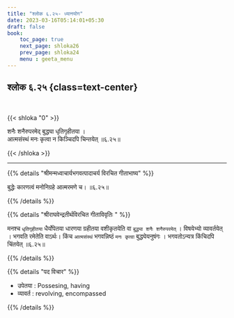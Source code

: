 ```yaml
---
title: "श्लोक ६.२५- ध्यानयोग"
date: 2023-03-16T05:14:01+05:30
draft: false
book:
    toc_page: true
    next_page: shloka26
    prev_page: shloka24
    menu : geeta_menu
---
```




## श्लोक ६.२५ {class=text-center}

<br/>

{{< shloka  "0"  >}}

शनैः शनैरुपरमेद् बुद्ध्या धृतिगृहीतया ।  
आत्मसंस्थं मनः कृत्वा न किञ्चिदपि चिन्तयेत् ॥६.२५॥

{{< /shloka >}}

---


{{% details "श्रीमन्मध्वाचार्यभगवत्पादाचर्य विरचित  गीताभाष्य" %}}

बुद्धेः कारणत्वं मनोनिग्रहे आत्मरमणे च। ॥६.२५॥

{{% /details %}}



{{% details "श्रीराघवेन्द्रतीर्थविरचित गीताविवृतिः " %}}

मनश्च `धृतिगृहीतया` धैर्योपेतया धारणया ग्रहीतया वशीकृतयेति वा
`बुद्ध्या शनैः शनैरुपरमेत्‌` । विषयेभ्यो व्यावर्तयेत्‌ । भगवति रमेतेति वाऽर्थः।
किंच  `आत्मसंस्थं` भगवन्निष्ठं `मनः कृत्वा` बुद्ध्येयनुषंगः । भगवतोऽन्यत्र किंचिदपि
चिंतयेत्‌ ॥६.२५॥


{{% /details %}}



{{% details "पद विचार" %}}

- उपेतया : Possesing, having
- व्यावर्त : revolving, encompassed

{{% /details %}}

